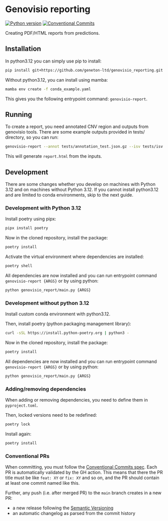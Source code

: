 # Genovisio reporting

[![Python version](https://img.shields.io/badge/python-3.12+-green.svg)](https://www.python.org/downloads/)
[![Conventional Commits](https://img.shields.io/badge/Conventional%20Commits-1.0.0-%23FE5196?logo=conventionalcommits&logoColor=white)](https://conventionalcommits.org)

Creating PDF/HTML reports from predictions.

## Installation

In python3.12 you can simply use pip to install:

```bash
pip install git+https://github.com/geneton-ltd/genovisio_reporting.git
```

Without python3.12, you can install using mamba:

```bash
mamba env create -f conda_example.yaml
```

This gives you the following entrypoint command: `genovisio-report`.

## Running

To create a report, you need annotated CNV region and outputs from genovisio tools. There are some example outputs provided in tests/ directory, so you can run:

```sh
genovisio-report --annot tests/annotation_test.json.gz --isv tests/isv.json --marcnv tests/marcnv.json --hybrid tests/hybrid.json --out_html report.html
```

This will generate `report.html` from the inputs.

## Development

There are some changes whether you develop on machines with Python 3.12 and on machines without Python 3.12.
If you cannot install python3.12 and are limited to conda environments, skip to the next guide.

### Development with Python 3.12

Install poetry using pipx:

```sh
pipx install poetry
```

Now in the cloned repository, install the package:

```sh
poetry install
```

Activate the virtual environment where dependencies are installed:

```sh
poetry shell
```

All dependencies are now installed and you can run entrypoint command `genovisio-report {ARGS}` or by using python:

```sh
python genovisio_report/main.py {ARGS}
```

### Development without python 3.12

Install custom conda environment with python3.12.

Then, install poetry (python packaging management library):

```sh
curl -sSL https://install.python-poetry.org | python3 -
```

Now in the cloned repository, install the package:

```sh
poetry install
```

All dependencies are now installed and you can run entrypoint command `genovisio-report {ARGS}` or by using python:

```sh
python genovisio_report/main.py {ARGS}
```

### Adding/removing dependencies

When adding or removing dependencies, you need to define them in `pyproject.toml`.

Then, locked versions need to be redefined:

```sh
poetry lock
```

Install again:

```sh
poetry install
```

### Conventional PRs

When committing, you must follow the [Conventional Commits spec](https://www.conventionalcommits.org/en/v1.0.0/). Each PR is automatically validated by the GH action.
This means that there the PR title must be like `feat: XY` or `fix: XY` and so on, and the PR should contain at least one commit named like this.

Further, any push (i.e. after merged PR) to the `main` branch creates in a new PR:

- a new release following the [Semantic Versioning](https://semver.org/)
- an automatic changelog as parsed from the commit history
